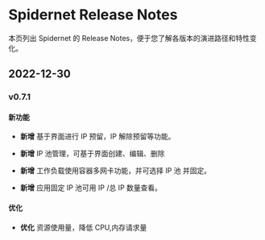 #  Spidernet Release Notes

本页列出 Spidernet 的 Release Notes，便于您了解各版本的演进路径和特性变化。

## 2022-12-30

### v0.7.1

#### 新功能


- **新增** 基于界面进行 IP 预留，IP 解除预留等功能。

- **新增** IP 池管理，可基于界面创建、编辑、删除

- **新增** 工作负载使用容器多网卡功能，并可选择 IP 池 并固定。

- **新增** 应用固定 IP 池可用 IP /总 IP 数量查看。

  

#### 优化

- **优化** 资源使用量，降低 CPU,内存请求量 
